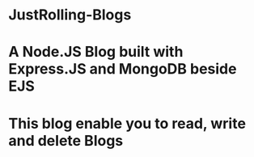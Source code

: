 # JustRolling-Blogs
# A Node.JS Blog built with Express.JS and MongoDB beside EJS
# This blog enable you to read, write and delete Blogs 
